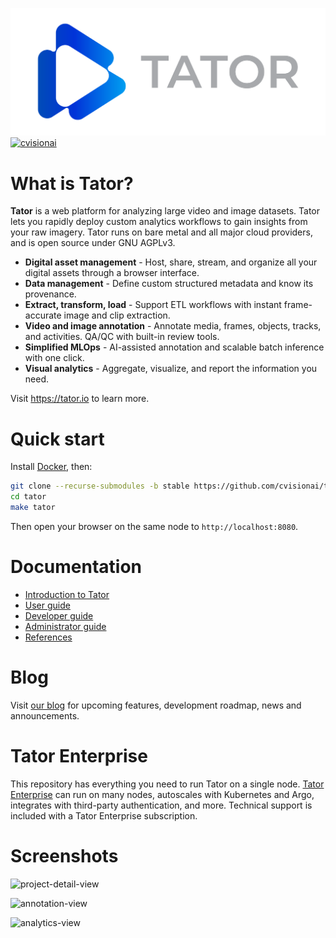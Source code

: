 [![logo](https://github.com/cvisionai/tator/raw/main/ui/server/static/images/tator-logo.png)](https://www.tator.io)
[![cvisionai](https://circleci.com/gh/cvisionai/tator.svg?style=shield)](https://circleci.com/gh/cvisionai/tator)

What is Tator?
==============

**Tator** is a web platform for analyzing large video and image datasets. Tator lets you rapidly deploy custom analytics workflows to gain insights from your raw imagery. Tator runs on bare metal and all major cloud providers, and is open source under GNU AGPLv3.

* **Digital asset management** - Host, share, stream, and organize all your digital assets through a browser interface.
* **Data management** - Define custom structured metadata and know its provenance.
* **Extract, transform, load** - Support ETL workflows with instant frame-accurate image and clip extraction.
* **Video and image annotation** - Annotate media, frames, objects, tracks, and activities. QA/QC with built-in review tools.
* **Simplified MLOps** - AI-assisted annotation and scalable batch inference with one click.
* **Visual analytics** - Aggregate, visualize, and report the information you need.

Visit https://tator.io to learn more.

Quick start
===========

Install [Docker](https://www.docker.com/), then:

```bash
git clone --recurse-submodules -b stable https://github.com/cvisionai/tator
cd tator
make tator
```

Then open your browser on the same node to `http://localhost:8080`.

Documentation
=============

* [Introduction to Tator](https://tator.io/docs/introduction-to-tator)
* [User guide](https://tator.io/docs/user-guide)
* [Developer guide](https://tator.io/docs/developer-guide)
* [Administrator guide](https://tator.io/docs/administrator-guide)
* [References](https://tator.io/docs/references)

Blog
====

Visit [our blog](https://www.tator.io/blog/) for upcoming features, development roadmap, news and announcements.

Tator Enterprise
================

This repository has everything you need to run Tator on a single node. [Tator Enterprise](https://tator.io/product) can run on many nodes, autoscales with Kubernetes and Argo, integrates with third-party authentication, and more. Technical support is included with a Tator Enterprise subscription.

Screenshots
===========

![project-detail-view](https://user-images.githubusercontent.com/7937658/114918093-afaf1480-9df4-11eb-8968-5edb963029a0.PNG)

![annotation-view](https://user-images.githubusercontent.com/7937658/114918098-b178d800-9df4-11eb-8845-d982bed5e67d.PNG)

![analytics-view](https://user-images.githubusercontent.com/7937658/114918096-b0e04180-9df4-11eb-8188-9d68f0ef42f1.PNG)

